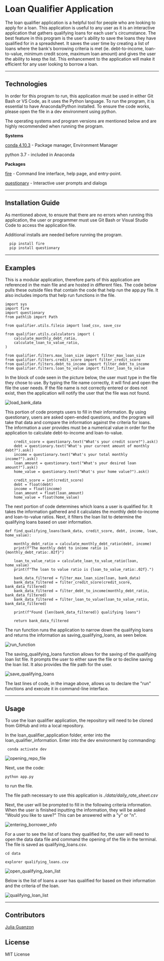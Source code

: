 # Loan Qualifier Application

The loan qualifier application is a helpful tool for people who are looking to apply for a loan. This application is useful to any user as it is an interactive application that gathers qualifying loans for each user's circumstance. The best feature in this program is the user's ability to save the loans they have qualified for in a spreadsheet. It saves the user time by creating a list of loans where the bank's borrowing criteria is met (ie. debt-to-income, loan-to-value, minimum credit score, maximum loan amount) and gives the user the ability to keep the list. This enhancement to the application will make it efficient for any user looking to borrow a loan.

---

## Technologies

In order for this program to run, this application must be used in either Git Bash or VS Code, as it uses the Python language. To run the program, it is essential to have Anaconda/Python installed. To ensure the code works, please open the file in a dev environment using python.

The operating systems and program versions are mentioned below and are highly recommended when running the program.

**Systems**

[conda 4.10.3](https://docs.anaconda.com/anaconda/install/index.html) - Package manager, Environment Manager

python 3.7 - included in Anaconda

**Packages**

[fire](https://github.com/google/python-fire) - Command line interface, help page, and entry-point.

[questionary](https://github.com/tmbo/questionary) - Interactive user prompts and dialogs

---

## Installation Guide

As mentioned above, to ensure that there are no errors when running this application, the user or programmer must use Git Bash or Visual Studio Code to access the application file. 

Additional installs are needed before running the program.

```python
  pip install fire
  pip install questionary
```

---

## Examples

This is a modular application, therefore parts of this application are referenced in the main file and are hosted in different files. The code below pulls these outside files that contain the code that help run the app.py file. It also includes imports that help run functions in the file. 

```
import sys
import fire
import questionary
from pathlib import Path

from qualifier.utils.fileio import load_csv, save_csv

from qualifier.utils.calculators import (
    calculate_monthly_debt_ratio,
    calculate_loan_to_value_ratio,
)

from qualifier.filters.max_loan_size import filter_max_loan_size
from qualifier.filters.credit_score import filter_credit_score
from qualifier.filters.debt_to_income import filter_debt_to_income
from qualifier.filters.loan_to_value import filter_loan_to_value
```
In the block of code seen in the picture below, the user must type in the file they chose to use. By typing the file name correctly, it will find and open the file the user needs. If the file name is not correctly entered or does not exist, then the application will notify the user that the file was not found.

![load_bank_data](https://user-images.githubusercontent.com/84649228/125153667-4183a080-e10a-11eb-990d-479986cfe059.PNG)

This portion of code prompts users to fill in their information. By using questionary, users are asked open-ended questions, and the program will take that data and compare the information against the criteria for loans. The information a user provides must be a numerical value in order for the application to calculate debt-to-income and loan-to-value.

```
    credit_score = questionary.text("What's your credit score?").ask()
    debt = questionary.text("What's your current amount of monthly debt?").ask()
    income = questionary.text("What's your total monthly income?").ask()
    loan_amount = questionary.text("What's your desired loan amount?").ask()
    home_value = questionary.text("What's your home value?").ask()

    credit_score = int(credit_score)
    debt = float(debt)
    income = float(income)
    loan_amount = float(loan_amount)
    home_value = float(home_value)
```
The next portion of code determines which loans a user is qualified for. It takes the information gathered and it calculates the monthly debt-to-income and loan-to-value ratios. Next, it filters the loan list to determine the qualifying loans based on user information.

```
def find_qualifying_loans(bank_data, credit_score, debt, income, loan, home_value):

    monthly_debt_ratio = calculate_monthly_debt_ratio(debt, income)
    print(f"The monthly debt to income ratio is {monthly_debt_ratio:.02f}")
    
    loan_to_value_ratio = calculate_loan_to_value_ratio(loan, home_value)
    print(f"The loan to value ratio is {loan_to_value_ratio:.02f}.")

    bank_data_filtered = filter_max_loan_size(loan, bank_data)
    bank_data_filtered = filter_credit_score(credit_score, bank_data_filtered)
    bank_data_filtered = filter_debt_to_income(monthly_debt_ratio, bank_data_filtered)
    bank_data_filtered = filter_loan_to_value(loan_to_value_ratio, bank_data_filtered)

    print(f"Found {len(bank_data_filtered)} qualifying loans")

    return bank_data_filtered

```

The run function runs the application to narrow down the qualifying loans and returns the information as saving_qualifying_loans, as seen below.

![run_function](https://user-images.githubusercontent.com/84649228/125153673-48aaae80-e10a-11eb-9a08-e7502b2033c0.PNG)

The saving_qualifying_loans function allows for the saving of the qualifying loan list file. It prompts the user to either save the file or to decline saving the loan list. It also provides the file path for the user.

![save_qualifying_loans](https://user-images.githubusercontent.com/84649228/125177247-168f6000-e18f-11eb-82e9-b3d6e85e6152.PNG)

The last lines of code, in the image above, allows us to declare the "run" functions and execute it in command-line interface.

---

## Usage

To use the loan qualifier application, the repository will need to be cloned from GitHub and into a local repository.

In the loan_qualifier_application folder, enter into the loan_qualifier_information. Enter into the dev environment by commanding: 

```
 conda activate dev
```
![opening_repo_file](https://user-images.githubusercontent.com/84649228/125153554-56136900-e109-11eb-8da5-0ce748334148.PNG)

Next, use the code:

```
python app.py
```
to run the file.

The file path necessary to use this application is *./data/daily_rate_sheet.csv*

Next, the user will be prompted to fill in the following criteria information. When the user is finished inputting the information, they will be asked "Would you like to save?" This can be answered with a "y" or "n".

![entering_borrower_info](https://user-images.githubusercontent.com/84649228/125153522-2a907e80-e109-11eb-96e5-a9cb23dccd99.PNG)

For a user to see the list of loans they qualified for, the user will need to open the data data file and command the opening of the file in the terminal. The file is saved as qualifying_loans.csv.

```
cd data

explorer qualifying_loans.csv
```

![open_qualifying_loan_list](https://user-images.githubusercontent.com/84649228/125153551-527fe200-e109-11eb-8c65-28d2978d2a0d.PNG)

Below is the list of loans a user has qualified for based on their information and the criteria of the loan.

![qualifying_loan_list](https://user-images.githubusercontent.com/84649228/125153556-590e5980-e109-11eb-84d8-adae7a7eaf23.PNG)

---

## Contributors

[Julia Guanzon](www.linkedin.com/in/julia-guanzon)

## License

MIT License
